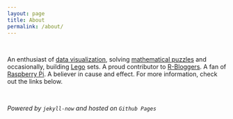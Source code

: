 ```yaml
---
layout: page
title: About
permalink: /about/
---
```


<br>

An enthusiast of [data visualization](/tag/visualization/), solving [mathematical puzzles](/tag/maths/) and occasionally, building [Lego](/tag/lego/) sets. A proud contributor to [R-Bloggers](https://www.r-bloggers.com/). A fan of [Raspberry Pi](/tag/raspberry%20pi/). A believer in cause and effect. For more information, check out the links below.

<br>

_Powered by `jekyll-now` and hosted on `Github Pages`_
